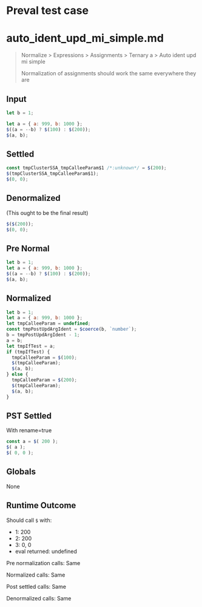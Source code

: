 # Preval test case

# auto_ident_upd_mi_simple.md

> Normalize > Expressions > Assignments > Ternary a > Auto ident upd mi simple
>
> Normalization of assignments should work the same everywhere they are

## Input

`````js filename=intro
let b = 1;

let a = { a: 999, b: 1000 };
$((a = --b) ? $(100) : $(200));
$(a, b);
`````

## Settled


`````js filename=intro
const tmpClusterSSA_tmpCalleeParam$1 /*:unknown*/ = $(200);
$(tmpClusterSSA_tmpCalleeParam$1);
$(0, 0);
`````

## Denormalized
(This ought to be the final result)

`````js filename=intro
$($(200));
$(0, 0);
`````

## Pre Normal


`````js filename=intro
let b = 1;
let a = { a: 999, b: 1000 };
$((a = --b) ? $(100) : $(200));
$(a, b);
`````

## Normalized


`````js filename=intro
let b = 1;
let a = { a: 999, b: 1000 };
let tmpCalleeParam = undefined;
const tmpPostUpdArgIdent = $coerce(b, `number`);
b = tmpPostUpdArgIdent - 1;
a = b;
let tmpIfTest = a;
if (tmpIfTest) {
  tmpCalleeParam = $(100);
  $(tmpCalleeParam);
  $(a, b);
} else {
  tmpCalleeParam = $(200);
  $(tmpCalleeParam);
  $(a, b);
}
`````

## PST Settled
With rename=true

`````js filename=intro
const a = $( 200 );
$( a );
$( 0, 0 );
`````

## Globals

None

## Runtime Outcome

Should call `$` with:
 - 1: 200
 - 2: 200
 - 3: 0, 0
 - eval returned: undefined

Pre normalization calls: Same

Normalized calls: Same

Post settled calls: Same

Denormalized calls: Same
